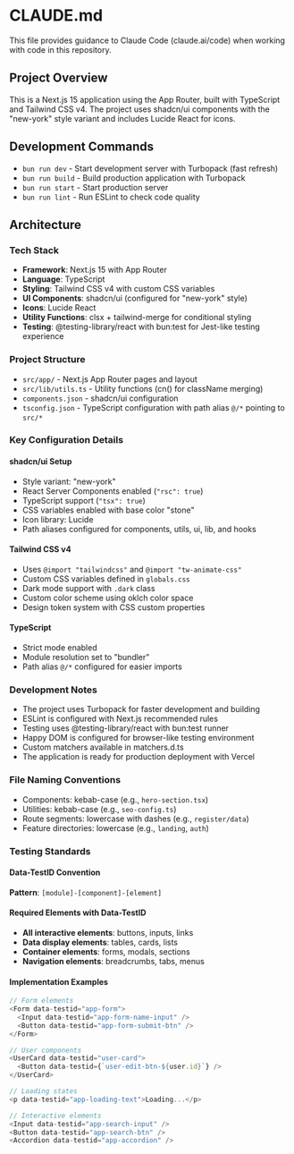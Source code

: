 # CLAUDE.md

This file provides guidance to Claude Code (claude.ai/code) when working with code in this repository.

## Project Overview

This is a Next.js 15 application using the App Router, built with TypeScript and Tailwind CSS v4. The project uses shadcn/ui components with the "new-york" style variant and includes Lucide React for icons.

## Development Commands

- `bun run dev` - Start development server with Turbopack (fast refresh)
- `bun run build` - Build production application with Turbopack
- `bun run start` - Start production server
- `bun run lint` - Run ESLint to check code quality

## Architecture

### Tech Stack

- **Framework**: Next.js 15 with App Router
- **Language**: TypeScript
- **Styling**: Tailwind CSS v4 with custom CSS variables
- **UI Components**: shadcn/ui (configured for "new-york" style)
- **Icons**: Lucide React
- **Utility Functions**: clsx + tailwind-merge for conditional styling
- **Testing**: @testing-library/react with bun:test for Jest-like testing experience

### Project Structure

- `src/app/` - Next.js App Router pages and layout
- `src/lib/utils.ts` - Utility functions (cn() for className merging)
- `components.json` - shadcn/ui configuration
- `tsconfig.json` - TypeScript configuration with path alias `@/*` pointing to `src/*`

### Key Configuration Details

#### shadcn/ui Setup

- Style variant: "new-york"
- React Server Components enabled (`"rsc": true`)
- TypeScript support (`"tsx": true`)
- CSS variables enabled with base color "stone"
- Icon library: Lucide
- Path aliases configured for components, utils, ui, lib, and hooks

#### Tailwind CSS v4

- Uses `@import "tailwindcss"` and `@import "tw-animate-css"`
- Custom CSS variables defined in `globals.css`
- Dark mode support with `.dark` class
- Custom color scheme using oklch color space
- Design token system with CSS custom properties

#### TypeScript

- Strict mode enabled
- Module resolution set to "bundler"
- Path alias `@/*` configured for easier imports

### Development Notes

- The project uses Turbopack for faster development and building
- ESLint is configured with Next.js recommended rules
- Testing uses @testing-library/react with bun:test runner
- Happy DOM is configured for browser-like testing environment
- Custom matchers available in matchers.d.ts
- The application is ready for production deployment with Vercel

### File Naming Conventions

- Components: kebab-case (e.g., `hero-section.tsx`)
- Utilities: kebab-case (e.g., `seo-config.ts`)
- Route segments: lowercase with dashes (e.g., `register/data`)
- Feature directories: lowercase (e.g., `landing`, `auth`)

### Testing Standards

#### Data-TestID Convention

**Pattern**: `[module]-[component]-[element]`

#### Required Elements with Data-TestID

- **All interactive elements**: buttons, inputs, links
- **Data display elements**: tables, cards, lists
- **Container elements**: forms, modals, sections
- **Navigation elements**: breadcrumbs, tabs, menus

#### Implementation Examples

```typescript
// Form elements
<Form data-testid="app-form">
  <Input data-testid="app-form-name-input" />
  <Button data-testid="app-form-submit-btn" />
</Form>

// User components
<UserCard data-testid="user-card">
  <Button data-testid={`user-edit-btn-${user.id}`} />
</UserCard>

// Loading states
<p data-testid="app-loading-text">Loading...</p>

// Interactive elements
<Input data-testid="app-search-input" />
<Button data-testid="app-search-btn" />
<Accordion data-testid="app-accordion" />
```
